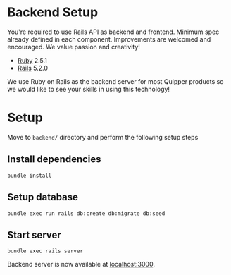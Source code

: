 # Backend Setup

You're required to use Rails API as backend and frontend. Minimum spec already defined in each component. Improvements are welcomed and encouraged. We value passion and creativity!

- [Ruby](https://www.ruby-lang.org/en/) 2.5.1
- [Rails](https://rubyonrails.org/) 5.2.0

We use Ruby on Rails as the backend server for most Quipper products so we would like to see your skills in using this technology!

# Setup

Move to `backend/` directory and perform the following setup steps

## Install dependencies

```
bundle install
```

## Setup database

```
bundle exec run rails db:create db:migrate db:seed
```

## Start server

```
bundle exec rails server
```

Backend server is now available at [localhost:3000](http://localhost:3000).
